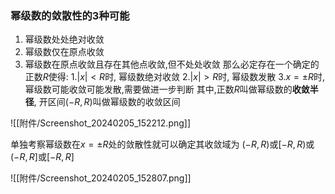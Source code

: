 

### 幂级数的敛散性的3种可能
1. 幂级数处处绝对收敛
2. 幂级数仅在原点收敛
3. 幂级数在原点收敛且存在其他点收敛,但不处处收敛
	   那么必定存在一个确定的正数$R$使得: 
	    1.$|x|<R$时, 幂级数绝对收敛
	    2.$|x|>R$时, 幂级数发散
	    3.$x=\pm R$时, 幂级数可能收敛可能发散,需要做进一步判断
	    其中,正数$R$叫做幂级数的**收敛半径**, 开区间$(-R,R)$叫做幂级数的收敛区间

![[附件/Screenshot_20240205_152212.png]]

单独考察幂级数在$x=\pm R$处的敛散性就可以确定其收敛域为 $(-R,R)$或$[-R,R)$或$(-R,R]$或$[-R,R]$

![[附件/Screenshot_20240205_152807.png]]
